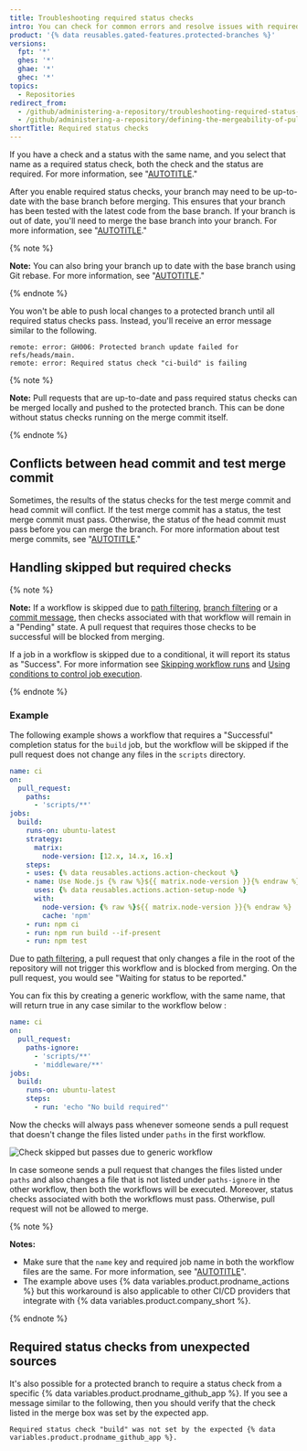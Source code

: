 ```yaml
---
title: Troubleshooting required status checks
intro: You can check for common errors and resolve issues with required status checks.
product: '{% data reusables.gated-features.protected-branches %}'
versions:
  fpt: '*'
  ghes: '*'
  ghae: '*'
  ghec: '*'
topics:
  - Repositories
redirect_from:
  - /github/administering-a-repository/troubleshooting-required-status-checks
  - /github/administering-a-repository/defining-the-mergeability-of-pull-requests/troubleshooting-required-status-checks
shortTitle: Required status checks
---
```

If you have a check and a status with the same name, and you select that name as a required status check, both the check and the status are required. For more information, see "[AUTOTITLE](/rest/checks)."

After you enable required status checks, your branch may need to be up-to-date with the base branch before merging. This ensures that your branch has been tested with the latest code from the base branch. If your branch is out of date, you'll need to merge the base branch into your branch. For more information, see "[AUTOTITLE](/repositories/configuring-branches-and-merges-in-your-repository/defining-the-mergeability-of-pull-requests/about-protected-branches#require-status-checks-before-merging)."

{% note %}

**Note:** You can also bring your branch up to date with the base branch using Git rebase. For more information, see "[AUTOTITLE](/get-started/using-git/about-git-rebase)."

{% endnote %}

You won't be able to push local changes to a protected branch until all required status checks pass. Instead, you'll receive an error message similar to the following.

```shell
remote: error: GH006: Protected branch update failed for refs/heads/main.
remote: error: Required status check "ci-build" is failing
```
{% note %}

**Note:** Pull requests that are up-to-date and pass required status checks can be merged locally and pushed to the protected branch. This can be done without status checks running on the merge commit itself.

{% endnote %}

## Conflicts between head commit and test merge commit

Sometimes, the results of the status checks for the test merge commit and head commit will conflict. If the test merge commit has a status, the test merge commit must pass. Otherwise, the status of the head commit must pass before you can merge the branch. For more information about test merge commits, see "[AUTOTITLE](/rest/pulls#get-a-pull-request)."

## Handling skipped but required checks

{% note %}

**Note:** If a workflow is skipped due to [path filtering](/actions/using-workflows/workflow-syntax-for-github-actions#onpushpull_requestpull_request_targetpathspaths-ignore), [branch filtering](/actions/using-workflows/workflow-syntax-for-github-actions#onpull_requestpull_request_targetbranchesbranches-ignore) or a [commit message](/actions/managing-workflow-runs/skipping-workflow-runs), then checks associated with that workflow will remain in a "Pending" state. A pull request that requires those checks to be successful will be blocked from merging.

If a job in a workflow is skipped due to a conditional, it will report its status as "Success". For more information see [Skipping workflow runs](/actions/managing-workflow-runs/skipping-workflow-runs) and [Using conditions to control job execution](/actions/using-jobs/using-conditions-to-control-job-execution).

{% endnote %}

### Example

The following example shows a workflow that requires a "Successful" completion status for the `build` job, but the workflow will be skipped if the pull request does not change any files in the `scripts` directory.

```yaml
name: ci
on:
  pull_request:
    paths:
      - 'scripts/**'
jobs:
  build:
    runs-on: ubuntu-latest
    strategy:
      matrix:
        node-version: [12.x, 14.x, 16.x]
    steps:
    - uses: {% data reusables.actions.action-checkout %}
    - name: Use Node.js {% raw %}${{ matrix.node-version }}{% endraw %}
      uses: {% data reusables.actions.action-setup-node %}
      with:
        node-version: {% raw %}${{ matrix.node-version }}{% endraw %}
        cache: 'npm'
    - run: npm ci
    - run: npm run build --if-present
    - run: npm test
```

Due to [path filtering](/actions/using-workflows/workflow-syntax-for-github-actions#onpushpull_requestpull_request_targetpathspaths-ignore), a pull request that only changes a file in the root of the repository will not trigger this workflow and is blocked from merging. On the pull request, you would see "Waiting for status to be reported."

You can fix this by creating a generic workflow, with the same name, that will return true in any case similar to the workflow below :

```yaml
name: ci
on:
  pull_request:
    paths-ignore:
      - 'scripts/**'
      - 'middleware/**'
jobs:
  build:
    runs-on: ubuntu-latest
    steps:
      - run: 'echo "No build required"'
```
Now the checks will always pass whenever someone sends a pull request that doesn't change the files listed under `paths` in the first workflow.

![Check skipped but passes due to generic workflow](/assets/images/help/repository/PR-required-check-passed-using-generic.png)

In case someone sends a pull request that changes the files listed under `paths` and also changes a file that is not listed under `paths-ignore` in the other workflow, then both the workflows will be executed. Moreover, status checks associated with both the workflows must pass. Otherwise, pull request will not be allowed to merge. 

{% note %}

**Notes:**
* Make sure that the `name` key and required job name in both the workflow files are the same. For more information, see "[AUTOTITLE](/actions/using-workflows/workflow-syntax-for-github-actions)".
* The example above uses {% data variables.product.prodname_actions %} but this workaround is also applicable to other CI/CD providers that integrate with {% data variables.product.company_short %}.

{% endnote %}

## Required status checks from unexpected sources

It's also possible for a protected branch to require a status check from a specific {% data variables.product.prodname_github_app %}. If you see a message similar to the following, then you should verify that the check listed in the merge box was set by the expected app.

```
Required status check "build" was not set by the expected {% data variables.product.prodname_github_app %}.
```
